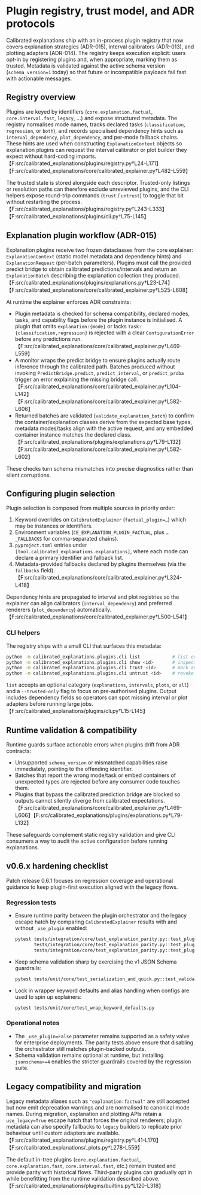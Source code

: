 # Plugin registry, trust model, and ADR protocols

Calibrated explanations ship with an in-process plugin registry that now covers
explanation strategies (ADR-015), interval calibrators (ADR-013), and plotting
adapters (ADR-014). The registry keeps execution explicit: users opt-in by
registering plugins and, when appropriate, marking them as trusted. Metadata is
validated against the active schema version (`schema_version=1` today) so that
future or incompatible payloads fail fast with actionable messages.

## Registry overview

Plugins are keyed by identifiers (`core.explanation.factual`, `core.interval.fast`,
`legacy`, …) and expose structured metadata. The registry normalises mode names,
tracks declared tasks (`classification`, `regression`, or `both`), and records
specialised dependency hints such as `interval_dependency`, `plot_dependency`,
and per-mode fallback chains. These hints are used when constructing
`ExplanationContext` objects so explanation plugins can request the interval
calibrator or plot builder they expect without hard-coding imports.【F:src/calibrated_explanations/plugins/registry.py†L24-L171】【F:src/calibrated_explanations/core/calibrated_explainer.py†L482-L559】

The trusted state is stored alongside each descriptor. Trusted-only listings or
resolution paths can therefore exclude unreviewed plugins, and the CLI helpers
expose round-trip commands (`trust` / `untrust`) to toggle that bit without
restarting the process.【F:src/calibrated_explanations/plugins/registry.py†L243-L333】【F:src/calibrated_explanations/plugins/cli.py†L75-L145】

## Explanation plugin workflow (ADR-015)

Explanation plugins receive two frozen dataclasses from the core explainer:
`ExplanationContext` (static model metadata and dependency hints) and
`ExplanationRequest` (per-batch parameters). Plugins must call the provided
predict bridge to obtain calibrated predictions/intervals and return an
`ExplanationBatch` describing the explanation collection they produced.【F:src/calibrated_explanations/plugins/explanations.py†L23-L74】【F:src/calibrated_explanations/core/calibrated_explainer.py†L525-L608】

At runtime the explainer enforces ADR constraints:

* Plugin metadata is checked for schema compatibility, declared modes, tasks,
  and capability flags before the plugin instance is initialised. A plugin that
  omits `explanation:{mode}` or lacks `task:{classification,regression}` is
  rejected with a clear `ConfigurationError` before any predictions run.【F:src/calibrated_explanations/core/calibrated_explainer.py†L469-L559】
* A monitor wraps the predict bridge to ensure plugins actually route inference
  through the calibrated path. Batches produced without invoking
  `PredictBridge.predict`, `predict_interval`, or `predict_proba` trigger an
  error explaining the missing bridge call.【F:src/calibrated_explanations/core/calibrated_explainer.py†L104-L142】【F:src/calibrated_explanations/core/calibrated_explainer.py†L582-L606】
* Returned batches are validated (`validate_explanation_batch`) to confirm the
  container/explanation classes derive from the expected base types, metadata
  modes/tasks align with the active request, and any embedded container instance
  matches the declared class.【F:src/calibrated_explanations/plugins/explanations.py†L79-L132】【F:src/calibrated_explanations/core/calibrated_explainer.py†L582-L602】

These checks turn schema mismatches into precise diagnostics rather than silent
corruptions.

## Configuring plugin selection

Plugin selection is composed from multiple sources in priority order:

1. Keyword overrides on `CalibratedExplainer` (`factual_plugin=…`) which may be
   instances or identifiers.
2. Environment variables (`CE_EXPLANATION_PLUGIN_FACTUAL`, plus
   `…_FALLBACKS` for comma-separated chains).
3. `pyproject.toml` entries under `[tool.calibrated_explanations.explanations]`,
   where each mode can declare a primary identifier and fallback list.
4. Metadata-provided fallbacks declared by plugins themselves (via the
   `fallbacks` field).【F:src/calibrated_explanations/core/calibrated_explainer.py†L324-L418】

Dependency hints are propagated to interval and plot registries so the explainer
can align calibrators (`interval_dependency`) and preferred renderers
(`plot_dependency`) automatically.【F:src/calibrated_explanations/core/calibrated_explainer.py†L500-L541】

### CLI helpers

The registry ships with a small CLI that surfaces this metadata:

```bash
python -m calibrated_explanations.plugins.cli list            # list explanation/interval/plot plugins
python -m calibrated_explanations.plugins.cli show <id>       # inspect metadata for a specific plugin
python -m calibrated_explanations.plugins.cli trust <id>      # mark an explanation plugin as trusted
python -m calibrated_explanations.plugins.cli untrust <id>    # revoke trust for an explanation plugin
```

`list` accepts an optional category (`explanations`, `intervals`, `plots`, or
`all`) and a `--trusted-only` flag to focus on pre-authorised plugins. Output
includes dependency fields so operators can spot missing interval or plot
adapters before running large jobs.【F:src/calibrated_explanations/plugins/cli.py†L15-L145】

## Runtime validation & compatibility

Runtime guards surface actionable errors when plugins drift from ADR contracts:

* Unsupported `schema_version` or mismatched capabilities raise immediately,
  pointing to the offending identifier.
* Batches that report the wrong mode/task or embed containers of unexpected
  types are rejected before any consumer code touches them.
* Plugins that bypass the calibrated prediction bridge are blocked so outputs
  cannot silently diverge from calibrated expectations.【F:src/calibrated_explanations/core/calibrated_explainer.py†L469-L606】【F:src/calibrated_explanations/plugins/explanations.py†L79-L132】

These safeguards complement static registry validation and give CLI consumers a
way to audit the active configuration before running explanations.

## v0.6.x hardening checklist

Patch release 0.6.1 focuses on regression coverage and operational guidance to
keep plugin-first execution aligned with the legacy flows.

### Regression tests

- Ensure runtime parity between the plugin orchestrator and the legacy escape
  hatch by comparing `CalibratedExplainer` results with and without
  `_use_plugin` enabled:

  ```bash
  pytest tests/integration/core/test_explanation_parity.py::test_plugin_runtime_matches_legacy_factual \
         tests/integration/core/test_explanation_parity.py::test_plugin_runtime_matches_legacy_alternative \
         tests/integration/core/test_explanation_parity.py::test_plugin_runtime_matches_legacy_fast
  ```

- Keep schema validation sharp by exercising the v1 JSON Schema guardrails:

  ```bash
  pytest tests/unit/core/test_serialization_and_quick.py::test_validate_payload_rejects_missing_required_fields
  ```

- Lock in wrapper keyword defaults and alias handling when configs are used to
  spin up explainers:

  ```bash
  pytest tests/unit/core/test_wrap_keyword_defaults.py
  ```

### Operational notes

- The `_use_plugin=False` parameter remains supported as a safety valve for
  enterprise deployments. The parity tests above ensure that disabling the
  orchestrator still matches plugin-backed outputs.
- Schema validation remains optional at runtime, but installing
  `jsonschema>=4` enables the stricter guardrails covered by the regression
  suite.

## Legacy compatibility and migration

Legacy metadata aliases such as `"explanation:factual"` are still accepted but
now emit deprecation warnings and are normalised to canonical mode names. During
migration, explanation and plotting APIs retain a `use_legacy=True` escape hatch
that forces the original renderers; plugin metadata can also specify fallbacks to
`legacy` builders to replicate prior behaviour until custom adapters are
available.【F:src/calibrated_explanations/plugins/registry.py†L41-L170】【F:src/calibrated_explanations/_plots.py†L278-L559】

The default in-tree plugins (`core.explanation.factual`, `core.explanation.fast`,
`core.interval.fast`, etc.) remain trusted and provide parity with historical
flows. Third-party plugins can gradually opt in while benefitting from the
runtime validation described above.【F:src/calibrated_explanations/plugins/builtins.py†L120-L318】
